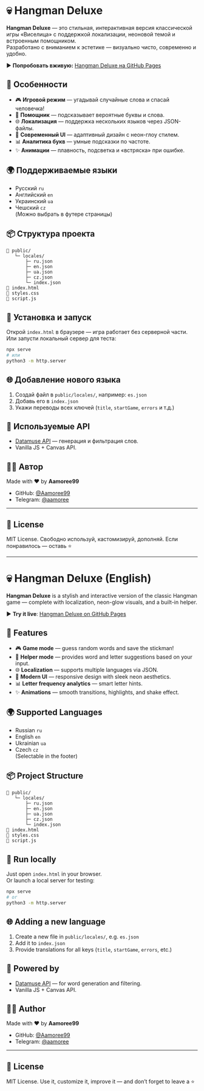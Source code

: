 # 💀 Hangman Deluxe

**Hangman Deluxe** — это стильная, интерактивная версия классической игры «Виселица» с поддержкой локализации, неоновой темой и встроенным помощником.  
Разработано с вниманием к эстетике — визуально чисто, современно и удобно.

▶️ <strong>Попробовать вживую:</strong> <a href="https://aamoree99.github.io/Hangman/" target="_blank" rel="noopener noreferrer">Hangman Deluxe на GitHub Pages</a>


## 🚀 Особенности

- 🎮 **Игровой режим** — угадывай случайные слова и спасай человечка!
- 🧠 **Помощник** — подсказывает вероятные буквы и слова.
- 🌐 **Локализация** — поддержка нескольких языков через JSON-файлы.
- 🎨 **Современный UI** — адаптивный дизайн с неон-глоу стилем.
- 📊 **Аналитика букв** — умные подсказки по частоте.
- ✨ **Анимации** — плавность, подсветка и «встряска» при ошибке.

## 🌍 Поддерживаемые языки

- Русский `ru`
- Английский `en`
- Украинский `ua`
- Чешский `cz`  
(Можно выбрать в футере страницы)

## 📦 Структура проекта

```
📁 public/
   └─ locales/
       ├─ ru.json
       ├─ en.json
       ├─ ua.json
       ├─ cz.json
       └─ index.json
📄 index.html
📄 styles.css
📄 script.js
```

## 🔧 Установка и запуск

Открой `index.html` в браузере — игра работает без серверной части.  
Или запусти локальный сервер для теста:

```bash
npx serve
# или
python3 -m http.server
```

## 🌐 Добавление нового языка

1. Создай файл в `public/locales/`, например: `es.json`
2. Добавь его в `index.json`
3. Укажи переводы всех ключей (`title`, `startGame`, `errors` и т.д.)

## 📖 Используемые API

- [Datamuse API](https://www.datamuse.com/api/) — генерация и фильтрация слов.
- Vanilla JS + Canvas API.

## 👨‍💻 Автор

Made with ❤️ by **Aamoree99**

- GitHub: [@Aamoree99](https://github.com/Aamoree99)
- Telegram: [@aamoree](https://t.me/aamoree)

---

## 🪪 License

MIT License. Свободно используй, кастомизируй, дополняй. Если понравилось — оставь ⭐️


---

# 💀 Hangman Deluxe (English)

**Hangman Deluxe** is a stylish and interactive version of the classic Hangman game — complete with localization, neon-glow visuals, and a built-in helper.

▶️ **Try it live**: [Hangman Deluxe on GitHub Pages](https://aamoree99.github.io/Hangman/)

## 🚀 Features

- 🎮 **Game mode** — guess random words and save the stickman!
- 🧠 **Helper mode** — provides word and letter suggestions based on your input.
- 🌐 **Localization** — supports multiple languages via JSON.
- 🎨 **Modern UI** — responsive design with sleek neon aesthetics.
- 📊 **Letter frequency analytics** — smart letter hints.
- ✨ **Animations** — smooth transitions, highlights, and shake effect.

## 🌍 Supported Languages

- Russian `ru`
- English `en`
- Ukrainian `ua`
- Czech `cz`  
(Selectable in the footer)

## 📦 Project Structure

```
📁 public/
   └─ locales/
       ├─ ru.json
       ├─ en.json
       ├─ ua.json
       ├─ cz.json
       └─ index.json
📄 index.html
📄 styles.css
📄 script.js
```

## 🔧 Run locally

Just open `index.html` in your browser.  
Or launch a local server for testing:

```bash
npx serve
# or
python3 -m http.server
```

## 🌐 Adding a new language

1. Create a new file in `public/locales/`, e.g. `es.json`
2. Add it to `index.json`
3. Provide translations for all keys (`title`, `startGame`, `errors`, etc.)

## 📖 Powered by

- [Datamuse API](https://www.datamuse.com/api/) — for word generation and filtering.
- Vanilla JS + Canvas API.

## 👨‍💻 Author

Made with ❤️ by **Aamoree99**

- GitHub: [@Aamoree99](https://github.com/Aamoree99)
- Telegram: [@aamoree](https://t.me/aamoree)

---

## 🪪 License

MIT License. Use it, customize it, improve it — and don’t forget to leave a ⭐️